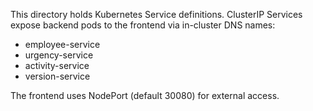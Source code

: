 This directory holds Kubernetes Service definitions. ClusterIP Services expose backend pods to the frontend via in-cluster DNS names:
- employee-service
- urgency-service
- activity-service
- version-service

The frontend uses NodePort (default 30080) for external access.

